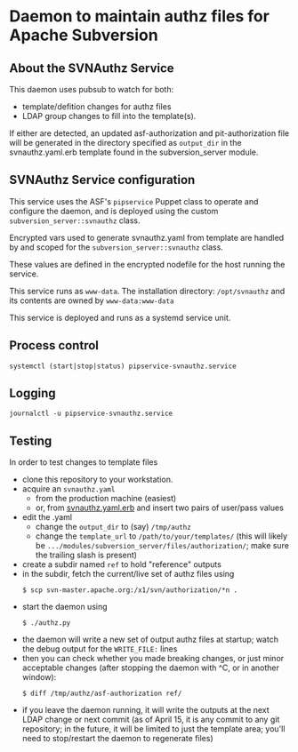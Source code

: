 # Daemon to maintain authz files for Apache Subversion

## About the SVNAuthz Service

This daemon uses pubsub to watch for both: 
  * template/defition changes for authz files
  * LDAP group changes to fill into the template(s).

If either are detected, an updated asf-authorization and
pit-authorization file will be generated in the directory
specified as `output_dir` in the svnauthz.yaml.erb template 
found in the subversion_server module.

## SVNAuthz Service configuration

This service uses the ASF's `pipservice` Puppet class to operate
and configure the daemon, and is deployed using the custom
`subversion_server::svnauthz` class.

Encrypted vars used to generate svnauthz.yaml from template are 
handled by and scoped for the `subversion_server::svnauthz` class.

These values are defined in the encrypted nodefile for the host 
running the service.

This service runs as `www-data`. 
The installation directory: `/opt/svnauthz`
and its contents are owned by `www-data:www-data`

This service is deployed and runs as a systemd service unit.

## Process control

`systemctl (start|stop|status) pipservice-svnauthz.service`

## Logging

`journalctl -u pipservice-svnauthz.service`

## Testing

In order to test changes to template files

* clone this repository to your workstation.
* acquire an `svnauthz.yaml`
  * from the production machine (easiest)
  * or, from
    [svnauthz.yaml.erb](https://github.com/apache/infrastructure-p6/blob/production/modules/subversion_server/templates/svnauthz.yaml.erb)
    and insert two pairs of user/pass values
* edit the .yaml
  * change the `output_dir` to (say) `/tmp/authz`
  * change the `template_url` to `/path/to/your/templates/`
    (this will likely be `.../modules/subversion_server/files/authorization/`;
    make sure the trailing slash is present)
* create a subdir named `ref` to hold "reference" outputs
* in the subdir, fetch the current/live set of authz files using
  ```
  $ scp svn-master.apache.org:/x1/svn/authorization/*n .
  ```
* start the daemon using
  ```
  $ ./authz.py
  ```
* the daemon will write a new set of output authz files at startup;
  watch the debug output for the `WRITE_FILE:` lines
* then you can check whether you made breaking changes, or just
  minor acceptable changes (after stopping the daemon with ^C, or in
  another window):
  ```
  $ diff /tmp/authz/asf-authorization ref/
  ```
* if you leave the daemon running, it will write the outputs at the
  next LDAP change or next commit
  (as of April 15, it is any commit to any git repository; in the
  future, it will be limited to just the template area; you'll need
  to stop/restart the daemon to regenerate files)

